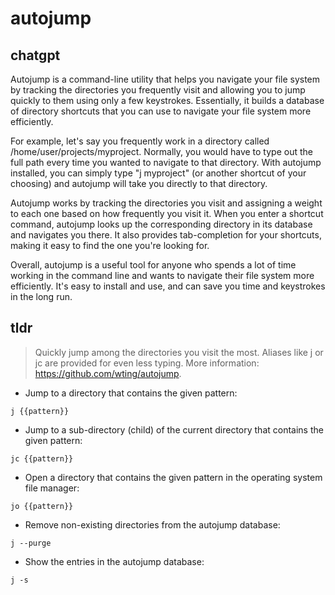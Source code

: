 # autojump 
## chatgpt 
Autojump is a command-line utility that helps you navigate your file system by tracking the directories you frequently visit and allowing you to jump quickly to them using only a few keystrokes. Essentially, it builds a database of directory shortcuts that you can use to navigate your file system more efficiently.

For example, let's say you frequently work in a directory called /home/user/projects/myproject. Normally, you would have to type out the full path every time you wanted to navigate to that directory. With autojump installed, you can simply type "j myproject" (or another shortcut of your choosing) and autojump will take you directly to that directory.

Autojump works by tracking the directories you visit and assigning a weight to each one based on how frequently you visit it. When you enter a shortcut command, autojump looks up the corresponding directory in its database and navigates you there. It also provides tab-completion for your shortcuts, making it easy to find the one you're looking for.

Overall, autojump is a useful tool for anyone who spends a lot of time working in the command line and wants to navigate their file system more efficiently. It's easy to install and use, and can save you time and keystrokes in the long run. 

## tldr 
 
> Quickly jump among the directories you visit the most.
> Aliases like j or jc are provided for even less typing.
> More information: <https://github.com/wting/autojump>.

- Jump to a directory that contains the given pattern:

`j {{pattern}}`

- Jump to a sub-directory (child) of the current directory that contains the given pattern:

`jc {{pattern}}`

- Open a directory that contains the given pattern in the operating system file manager:

`jo {{pattern}}`

- Remove non-existing directories from the autojump database:

`j --purge`

- Show the entries in the autojump database:

`j -s`
